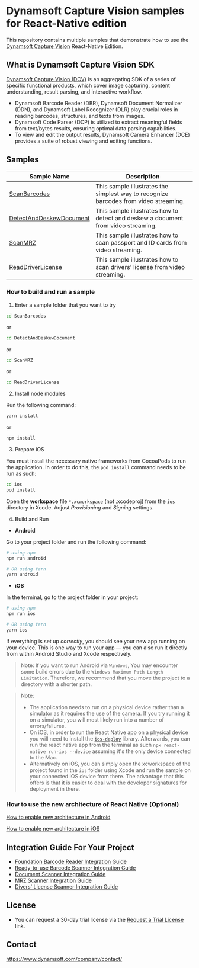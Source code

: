 # Dynamsoft Capture Vision samples for React-Native edition

This repository contains multiple samples that demonstrate how to use the [Dynamsoft Capture Vision](https://www.dynamsoft.com/capture-vision/docs/core/introduction/) React-Native Edition.

## What is Dynamsoft Capture Vision SDK

[Dynamsoft Capture Vision (DCV)](https://www.dynamsoft.com/capture-vision/docs/core/introduction/) is an aggregating SDK of a series of specific functional products, which cover image capturing, content understanding, result parsing, and interactive workflow.

- Dynamsoft Barcode Reader (DBR), Dynamsoft Document Normalizer (DDN), and Dynamsoft Label Recognizer (DLR) play crucial roles in reading barcodes, structures, and texts from images.
- Dynamsoft Code Parser (DCP) is utilized to extract meaningful fields from text/bytes results, ensuring optimal data parsing capabilities.
- To view and edit the output results, Dynamsoft Camera Enhancer (DCE) provides a suite of robust viewing and editing functions.

## Samples

| Sample Name                                          | Description                                                                          |
|------------------------------------------------------|--------------------------------------------------------------------------------------|
| [ScanBarcodes](./ScanBarcodes)| This sample illustrates the simplest way to recognize barcodes from video streaming. |
| [DetectAndDeskewDocument](./DetectAndDeskewDocument) | This sample illustrates how to detect and deskew a document from video streaming.    |
| [ScanMRZ](./ScanMRZ) | This sample illustrates how to scan passport and ID cards from video streaming.      |
| [ReadDriverLicense](./ReadDriverLicense)| This sample illustrates how to scan drivers' license from video streaming.           |

### How to build and run a sample

1. Enter a sample folder that you want to try

```bash
cd ScanBarcodes
```

or

```bash
cd DetectAndDeskewDocument
```

or

```bash
cd ScanMRZ
```
or

```bash
cd ReadDriverLicense
```

2. Install node modules

Run the following command:

```bash
yarn install
```

or

```bash
npm install
```

3. Prepare iOS

You must install the necessary native frameworks from CocoaPods to run the application. In order to do this, the `pod install` command needs to be run as such:

```bash
cd ios
pod install
```

Open the **workspace** file `*.xcworkspace` (not .xcodeproj) from the `ios` directory in Xcode. Adjust *Provisioning* and *Signing* settings.

4. Build and Run

- **Android**

Go to your project folder and run the following command:

```bash
# using npm
npm run android

# OR using Yarn
yarn android
```

- **iOS**

In the terminal, go to the project folder in your project:

```bash
# using npm
npm run ios

# OR using Yarn
yarn ios
```

If everything is set up _correctly_, you should see your new app running on your device.
This is one way to run your app — you can also run it directly from within Android Studio and Xcode respectively.

> Note:
> If you want to run Android via `Windows`, You may encounter some build errors due to the `Windows Maximum Path Length Limitation`.
> Therefore, we recommend that you move the project to a directory with a shorter path.

> Note:
>
>- The application needs to run on a physical device rather than a simulator as it requires the use of the camera. If you try running it on a simulator, you will most likely run into a number of errors/failures.
>- On iOS, in order to run the React Native app on a physical device you will need to install the [`ios-deploy`](https://www.npmjs.com/package/ios-deploy) library. Afterwards, you can run the react native app from the terminal as such `npx react-native run-ios --device` assuming it's the only device connected to the Mac.
>- Alternatively on iOS, you can simply open the xcworkspace of the project found in the `ios` folder using Xcode and run the sample on your connected iOS device from there. The advantage that this offers is that it is easier to deal with the developer signatures for deployment in there.


### How to use the new architecture of React Native (Optional)

[How to enable new architecture in Android](https://reactnative.dev/architecture/landing-page#android)

[How to enable new architecture in iOS](https://reactnative.dev/architecture/landing-page#ios)

## Integration Guide For Your Project

- [Foundation Barcode Reader Integration Guide](./foundation-barcode-reader-guide.md)
- [Ready-to-use Barcode Scanner Integration Guide](./ready-to-use-barcode-scanner-guide.md)
- [Document Scanner Integration Guide](./document-scanner-guide.md)
- [MRZ Scanner Integration Guide](./mrz-scanner-guide.md)
- [Divers' License Scanner Integration Guide](./drivers-license-scanner-guide.md)

## License

- You can request a 30-day trial license via the [Request a Trial License](https://www.dynamsoft.com/customer/license/trialLicense?product=dcv&utm_source=github&package=mobile) link.

## Contact

https://www.dynamsoft.com/company/contact/
